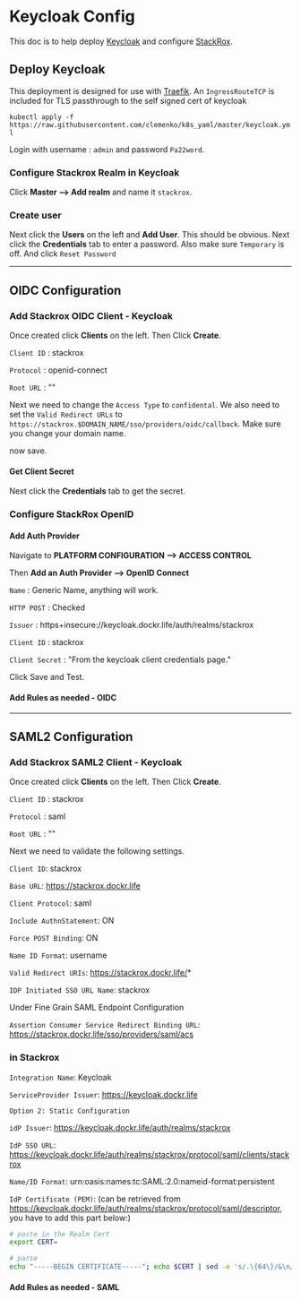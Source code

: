 # Keycloak Config

This doc is to help deploy [Keycloak](https://www.keycloak.org/) and configure [StackRox](https://stackrox.com).

## Deploy Keycloak

This deployment is designed for use with [Traefik](https://traefik.io/). An `IngressRouteTCP` is included for TLS passthrough to the self signed cert of keycloak

`kubectl apply -f https://raw.githubusercontent.com/clemenko/k8s_yaml/master/keycloak.yml`

Login with username : `admin` and password `Pa22word`.

### Configure Stackrox Realm in Keycloak

Click **Master --> Add realm** and name it `stackrox`.

### Create user

Next click the **Users** on the left and **Add User**. This should be obvious. Next click the **Credentials** tab to enter a password. Also make sure `Temporary` is off. And click `Reset Password`

---

## OIDC Configuration

### Add Stackrox OIDC Client - Keycloak

Once created click **Clients** on the left. Then Click **Create**.

`Client ID` : stackrox

`Protocol` : openid-connect

`Root URL` : ""

Next we need to change the `Access Type` to `confidental`. We also need to set the `Valid Redirect URLs` to `https://stackrox.$DOMAIN_NAME/sso/providers/oidc/callback`. Make sure you change your domain name.

now save.

#### Get Client Secret

Next click the **Credentials** tab to get the secret.

### Configure StackRox OpenID

#### Add Auth Provider

Navigate to **PLATFORM CONFIGURATION --> ACCESS CONTROL**

Then **Add an Auth Provider --> OpenID Connect**

`Name` : Generic Name, anything will work.

`HTTP POST` : Checked

`Issuer` : https+insecure://keycloak.dockr.life/auth/realms/stackrox

`Client ID` : stackrox

`Client Secret` : "From the keycloak client credentials page."

Click Save and Test.

#### Add Rules as needed - OIDC

---

## SAML2 Configuration

### Add Stackrox SAML2 Client - Keycloak

Once created click **Clients** on the left. Then Click **Create**.

`Client ID` : stackrox

`Protocol` : saml

`Root URL` : ""

Next we need to validate the following settings.

`Client ID`: stackrox

`Base URL`: https://stackrox.dockr.life

`Client Protocol`: saml

`Include AuthnStatement`: ON

`Force POST Binding`: ON

`Name ID Format`: username

`Valid Redirect URIs`: https://stackrox.dockr.life/*

`IDP Initiated SSO URL Name`: stackrox

Under Fine Grain SAML Endpoint Configuration

`Assertion Consumer Service Redirect Binding URL`: https://stackrox.dockr.life/sso/providers/saml/acs

### in Stackrox

`Integration Name`: Keycloak

`ServiceProvider Issuer`: https://keycloak.dockr.life

`Option 2: Static Configuration`

`idP Issuer`: https://keycloak.dockr.life/auth/realms/stackrox

`IdP SSO URL`: https://keycloak.dockr.life/auth/realms/stackrox/protocol/saml/clients/stackrox

`Name/ID Format`: urn:oasis:names:tc:SAML:2.0:nameid-format:persistent

`IdP Certificate (PEM)`:
(can be retrieved from https://keycloak.dockr.life/auth/realms/stackrox/protocol/saml/descriptor, you have to add this part below:)

```bash
# paste in the Realm Cert
export CERT=

# parse 
echo "-----BEGIN CERTIFICATE-----"; echo $CERT | sed -e 's/.\{64\}/&\n/g'; echo "-----END CERTIFICATE-----"
```

#### Add Rules as needed - SAML

